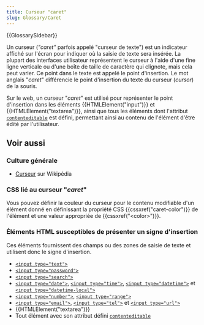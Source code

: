 ```yaml
---
title: Curseur "caret"
slug: Glossary/Caret
---
```


{{GlossarySidebar}}

Un curseur (_"caret"_ parfois appelé "curseur de texte") est un indicateur affiché sur l'écran pour indiquer où la saisie de texte sera insérée. La plupart des interfaces utilisateur représentent le curseur à l'aide d'une fine ligne verticale ou d'une boîte de taille de caractère qui clignote, mais cela peut varier. Ce point dans le texte est appelé le point d'insertion. Le mot anglais "_caret_" différencie le point d'insertion du texte du curseur (_cursor_) de la souris.

Sur le web, un curseur "_caret_" est utilisé pour représenter le point d'insertion dans les éléments {{HTMLElement("input")}} et {{HTMLElement("textarea")}}, ainsi que tous les éléments dont l'attribut [`contenteditable`](/fr/docs/Web/HTML/Reference/Global_attributes#contenteditable) est défini, permettant ainsi au contenu de l'élément d'être édité par l'utilisateur.

## Voir aussi

### Culture générale

- [Curseur](https://fr.wikipedia.org/wiki/Curseur) sur Wikipédia

### CSS lié au curseur "_caret_"

Vous pouvez définir la couleur du curseur pour le contenu modifiable d'un élément donné en définissant la propriété CSS {{cssxref("caret-color")}} de l'élément et une valeur appropriée de {{cssxref("&lt;color&gt;")}}.

### Éléments HTML susceptibles de présenter un signe d'insertion

Ces éléments fournissent des champs ou des zones de saisie de texte et utilisent donc le signe d'insertion.

- [`<input type="text">`](/fr/docs/Web/HTML/Reference/Elements/input/text)
- [`<input type="password">`](/fr/docs/Web/HTML/Reference/Elements/input/password)
- [`<input type="search">`](/fr/docs/Web/HTML/Reference/Elements/input/search)
- [`<input type="date">`](/fr/docs/Web/HTML/Reference/Elements/input/date), [`<input type="time">`](/fr/docs/Web/HTML/Reference/Elements/input/time), [`<input type="datetime">`](/fr/docs/Web/HTML/Reference/Elements/input/datetime-local) et [`<input type="datetime-local">`](/fr/docs/Web/HTML/Reference/Elements/input/datetime-local)
- [`<input type="number">`](/fr/docs/Web/HTML/Reference/Elements/input/number), [`<input type="range">`](/fr/docs/Web/HTML/Reference/Elements/input/range)
- [`<input type="email">`](/fr/docs/Web/HTML/Reference/Elements/input/email), [`<input type="tel">`](/fr/docs/Web/HTML/Element/input/%3Cinput_type=_tel_%3E) et [`<input type="url">`](/fr/docs/Web/HTML/Reference/Elements/input/url)
- {{HTMLElement("textarea")}}
- Tout élément avec son attribut défini [`contenteditable`](/fr/docs/Web/HTML/Reference/Global_attributes#contenteditable)
